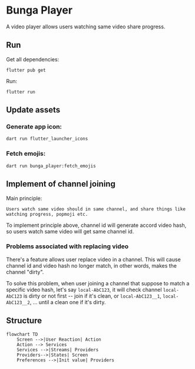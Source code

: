 # Bunga Player

A video player allows users watching same video share progress.


## Run

Get all dependencies:

```
flutter pub get
```


Run:

```
flutter run
```


## Update assets


### Generate app icon:

```
dart run flutter_launcher_icons
```

### Fetch emojis:

```
dart run bunga_player:fetch_emojis
```

## Implement of channel joining

Main principle: 

```
Users watch same video should in same channel, and share things like watching progress, popmoji etc.
```

To implement principle above, channel id will generate accord video hash, so users watch same video will get same channel id.

### Problems associated with replacing video

There's a feature allows user replace video in a channel. This will cause channel id and video hash no longer match, in other words, makes the channel "dirty".

To solve this problem, when user joining a channel that suppose to match a specific video hash, let's say `local-AbC123`, it will check channel `local-AbC123` is dirty or not first -- join if it's clean, or `local-AbC123__1`, `local-AbC123__2`, ... until a clean one if it's dirty.

## Structure

```mermaid
flowchart TD
    Screen -->|User Reaction| Action
    Action --> Services
    Services -->|Streams| Providers
    Providers-->|States| Screen
    Preferences -->|Init value| Providers
```